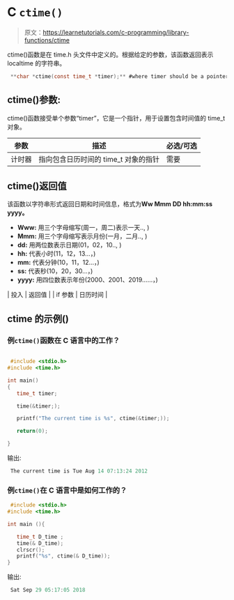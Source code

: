 # C `ctime()`

> 原文：<https://learnetutorials.com/c-programming/library-functions/ctime>

ctime()函数是在 time.h 头文件中定义的。根据给定的参数，该函数返回表示 localtime 的字符串。

```c
 **char *ctime(const time_t *timer);** #where timer should be a pointer 

```

## ctime()参数:

ctime()函数接受单个参数“timer”，它是一个指针，用于设置包含时间值的 time_t 对象。

| ****参数**** | ****描述**** | ****必选/可选**** |
| --- | --- | --- |
| 计时器 | 指向包含日历时间的 time_t 对象的指针 | 需要 |

## ctime()返回值

该函数以字符串形式返回日期和时间信息，格式为**Ww Mmm DD hh:mm:ss yyyy。**

*   **Www:** 用三个字母缩写(周一，周二)表示一天.., )
*   **Mmm:** 用三个字母缩写表示月份(一月，二月.., )
*   **dd:** 用两位数表示日期(01，02，10.., )
*   **hh:** 代表小时(11，12，13…，)
*   **mm:** 代表分钟(10，11，12…，)
*   **ss:** 代表秒(10，20，30…，)
*   **yyyy:** 用四位数表示年份(2000、2001、2019……，)

| 投入 | 返回值 |
| if 参数 | 日历时间 |

## ctime 的示例()

### 例`ctime()`函数在 C 语言中的工作？

```c

 #include <stdio.h>
#include <time.h>

int main()
{
   time_t timer;

   time(&timer;);

   printf("The current time is %s", ctime(&timer;));

   return(0);

} 

```

输出:

```c
 The current time is Tue Aug 14 07:13:24 2012 
```

### 例`ctime()`在 C 语言中是如何工作的？

```c
 #include <stdio.h>
#include <time.h>

int main (){

   time_t D_time ; 
   time(& D_time); 
   clrscr(); 
   printf("%s", ctime(& D_time));
} 

```

输出:

```c
 Sat Sep 29 05:17:05 2018 
```